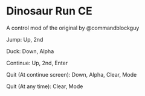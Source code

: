 # Dinosaur Run CE
A control mod of the original by @commandblockguy

Jump: Up, 2nd

Duck: Down, Alpha

Continue: Up, 2nd, Enter

Quit (At continue screen): Down, Alpha, Clear, Mode

Quit (At any time): Clear, Mode

